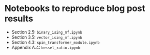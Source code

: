 # Notebooks to reproduce blog post results

- Section 2.5: `binary_ising_mf.ipynb`
- Section 3.5: `vector_ising_mf.ipynb`
- Section 4.3: `spin_transformer_module.ipynb`
- Appendix A.4: `bessel_ratio.ipynb`